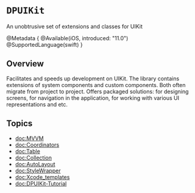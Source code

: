 # ``DPUIKit``

An unobtrusive set of extensions and classes for UIKit

@Metadata {
    @Available(iOS, introduced: "11.0")
    @SupportedLanguage(swift)
}

## Overview

Facilitates and speeds up development on UIKit. The library contains extensions of system components and custom components. Both often migrate from project to project. Offers packaged solutions: for designing screens, for navigation in the application, for working with various UI representations and etc.

## Topics

- <doc:MVVM>
- <doc:Coordinators>
- <doc:Table>
- <doc:Collection>
- <doc:AutoLayout>
- <doc:StyleWrapper>
- <doc:Xcode_templates>
- <doc:DPUIKit-Tutorial>

